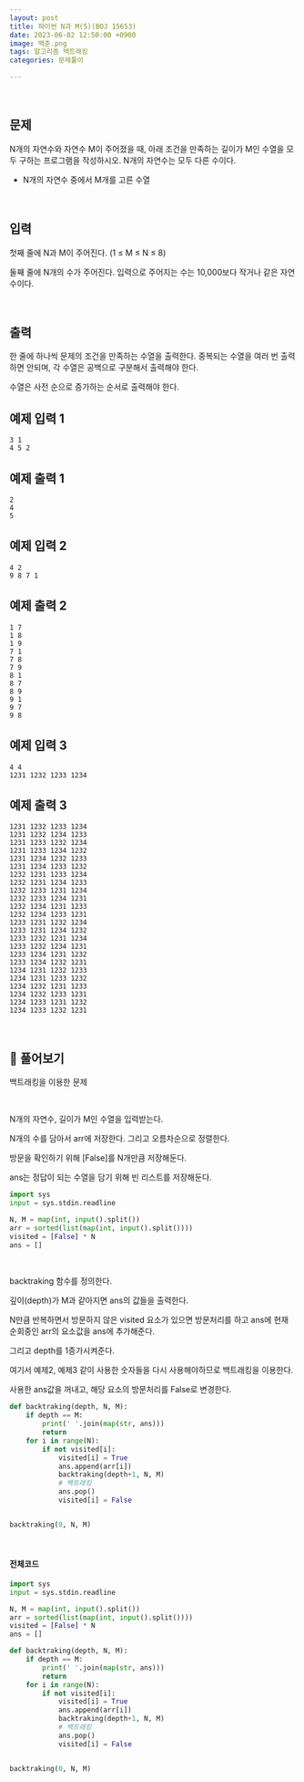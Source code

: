 ```yaml
---
layout: post
title: 파이썬 N과 M(5)(BOJ 15653)
date: 2023-06-02 12:50:00 +0900
image: 백준.png
tags: 알고리즘 백트래킹
categories: 문제풀이

---
```


<br>

## 문제

N개의 자연수와 자연수 M이 주어졌을 때, 아래 조건을 만족하는 길이가 M인 수열을 모두 구하는 프로그램을 작성하시오. N개의 자연수는 모두 다른 수이다.

- N개의 자연수 중에서 M개를 고른 수열

<br>

## 입력

첫째 줄에 N과 M이 주어진다. (1 ≤ M ≤ N ≤ 8)

둘째 줄에 N개의 수가 주어진다. 입력으로 주어지는 수는 10,000보다 작거나 같은 자연수이다.

<br>

## 출력

한 줄에 하나씩 문제의 조건을 만족하는 수열을 출력한다. 중복되는 수열을 여러 번 출력하면 안되며, 각 수열은 공백으로 구분해서 출력해야 한다.

수열은 사전 순으로 증가하는 순서로 출력해야 한다.

## 예제 입력 1 

```
3 1
4 5 2
```

## 예제 출력 1 

```
2
4
5
```

## 예제 입력 2 

```
4 2
9 8 7 1
```

## 예제 출력 2 

```
1 7
1 8
1 9
7 1
7 8
7 9
8 1
8 7
8 9
9 1
9 7
9 8
```

## 예제 입력 3 

```
4 4
1231 1232 1233 1234
```

## 예제 출력 3 

```
1231 1232 1233 1234
1231 1232 1234 1233
1231 1233 1232 1234
1231 1233 1234 1232
1231 1234 1232 1233
1231 1234 1233 1232
1232 1231 1233 1234
1232 1231 1234 1233
1232 1233 1231 1234
1232 1233 1234 1231
1232 1234 1231 1233
1232 1234 1233 1231
1233 1231 1232 1234
1233 1231 1234 1232
1233 1232 1231 1234
1233 1232 1234 1231
1233 1234 1231 1232
1233 1234 1232 1231
1234 1231 1232 1233
1234 1231 1233 1232
1234 1232 1231 1233
1234 1232 1233 1231
1234 1233 1231 1232
1234 1233 1232 1231
```

<br>

## 📝 풀어보기

백트래킹을 이용한 문제

<br>

N개의 자연수, 길이가 M인 수열을 입력받는다.

N개의 수를 담아서 arr에 저장한다. 그리고 오름차순으로 정렬한다.

방문을 확인하기 위해 [False]를 N개만큼 저장해둔다. 

ans는 정답이 되는 수열을 담기 위해 빈 리스트를 저장해둔다. 

```python
import sys
input = sys.stdin.readline

N, M = map(int, input().split())
arr = sorted(list(map(int, input().split())))
visited = [False] * N
ans = []

```

<br>

backtraking 함수를 정의한다.

깊이(depth)가 M과 같아지면 ans의 값들을 출력한다.

N만큼 반복하면서 방문하지 않은 visited 요소가 있으면 방문처리를 하고 ans에 현재 순회중인 arr의 요소값을 ans에 추가해준다.

그리고 depth를 1증가시켜준다.

여기서 예제2, 예제3 같이 사용한 숫자들을 다시 사용해야하므로 백트래킹을 이용한다. 

사용한 ans값을 꺼내고, 해당 요소의 방문처리를  False로 변경한다.

```python
def backtraking(depth, N, M):
    if depth == M:
        print(' '.join(map(str, ans)))
        return
    for i in range(N):
        if not visited[i]:
            visited[i] = True
            ans.append(arr[i])
            backtraking(depth+1, N, M)
            # 백트래킹
            ans.pop()
            visited[i] = False


backtraking(0, N, M)
```

<br>

#### 전체코드

``` python
import sys
input = sys.stdin.readline

N, M = map(int, input().split())
arr = sorted(list(map(int, input().split())))
visited = [False] * N
ans = []

def backtraking(depth, N, M):
    if depth == M:
        print(' '.join(map(str, ans)))
        return
    for i in range(N):
        if not visited[i]:
            visited[i] = True
            ans.append(arr[i])
            backtraking(depth+1, N, M)
            # 백트래킹
            ans.pop()
            visited[i] = False


backtraking(0, N, M)
```

